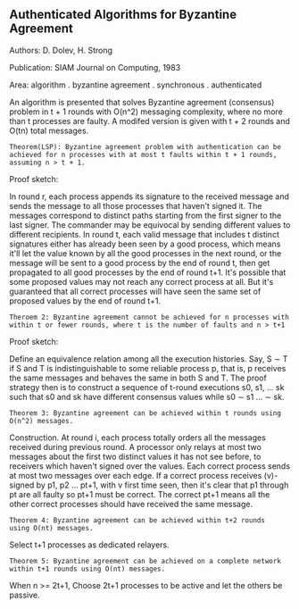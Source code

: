 

## Authenticated Algorithms for Byzantine Agreement

Authors: D. Dolev, H. Strong

Publication: SIAM Journal on Computing, 1983

Area: algorithm . byzantine agreement . synchronous . authenticated

An algorithm is presented that solves Byzantine agreement
(consensus) problem in t + 1 rounds with O(n^2) messaging complexity,
where no more than t processes are faulty. A modifed version is given
with t + 2 rounds and O(tn) total messages.

```
Theorem(LSP): Byzantine agreement problem with authentication can be
achieved for n processes with at most t faults within t + 1 rounds,
assuming n > t + 1.
```

Proof sketch:

In round r, each process appends its signature to the received message
and sends the message to all those processes that haven't signed it.
The messages correspond to distinct paths starting from the first
signer to the last signer. The commander may be equivocal by sending
different values to different recipients. In round t, each valid
message that includes t distinct signatures either has already been seen 
by a good process, which means it'll let the value known by all the
good processes in the next round, or the message will be sent to a
good process by the end of round t, then get propagated to all good
processes by the end of round t+1. It's possible that some proposed
values may not reach any correct process at all. But it's guaranteed
that all correct processes will have seen the same set of proposed
values by the end of round t+1.

```
Theroem 2: Byzantine agreement cannot be achieved for n processes with
within t or fewer rounds, where t is the number of faults and n > t+1
```

Proof sketch:

Define an equivalence relation among all the execution histories. Say,
S $\sim$ T if S and T is indistinguishable to some reliable process
p, that is, p receives the same messages and behaves the same in both
S and T. The proof strategy then is to construct a sequence of t-round
executions s0, s1, ... sk such that s0 and sk have different consensus
values while s0 $\sim$ s1 ... $\sim$ sk. 

```
Theorem 3: Byzantine agreement can be achieved within t rounds using
O(n^2) messages.
```

Construction. At round i, each process totally orders all the messages
received during previous round. A processor only relays at most two
messages about the first two distinct values it has not see before, to
receivers which haven't signed over the values.  Each correct process
sends at most two messages over each edge. If a correct process
receives (v)-signed by p1, p2 ... pt+1, with v first time seen, then
it's clear that p1 through pt are all faulty so pt+1 must be correct.
The correct pt+1 means all the other correct processes should have
received the same message.

```
Theorem 4: Byzantine agreement can be achieved within t+2 rounds
using O(nt) messages.
```

Select t+1 processes as dedicated relayers.

```
Theorem 5: Byzantine agreement can be achieved on a complete network
within t+1 rounds using O(nt) messages.
```

When n >= 2t+1, Choose 2t+1 processes to be active and let the others
be passive.

